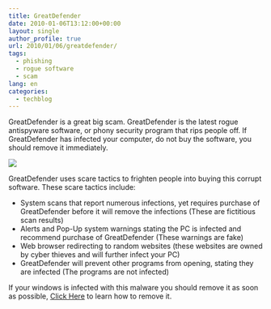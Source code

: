 ```yaml
---
title: GreatDefender
date: 2010-01-06T13:12:00+00:00
layout: single
author_profile: true
url: 2010/01/06/greatdefender/
tags:
  - phishing
  - rogue software
  - scam
lang: en
categories: 
  - techblog
---
```

GreatDefender is a great big scam. GreatDefender is the latest rogue antispyware software, or phony security program that rips people off. If GreatDefender has infected your computer, do not buy the software, you should remove it immediately.

[![](http://3.bp.blogspot.com/_vaUVXcmC3OI/S0SEbpV-wJI/AAAAAAAAAiQ/KcqY6F2siCM/s640/GreatDefender_GUI.jpg)](http://3.bp.blogspot.com/_vaUVXcmC3OI/S0SEbpV-wJI/AAAAAAAAAiQ/KcqY6F2siCM/s1600-h/GreatDefender_GUI.jpg)

GreatDefender uses scare tactics to frighten people into buying this corrupt software. These scare tactics include:

  * System scans that report numerous infections, yet requires purchase of GreatDefender before it will remove the infections (These are fictitious scan results)
  * Alerts and Pop-Up system warnings stating the PC is infected and recommend purchase of GreatDefender (These warnings are fake)
  * Web browser redirecting to random websites (these websites are owned by cyber thieves and will further infect your PC)
  * GreatDefender will prevent other programs from opening, stating they are infected (The programs are not infected)

If your windows is infected with this malware you should remove it as soon as possible, [Click Here](/knowledge-base/malware/removal/) to learn how to remove it.